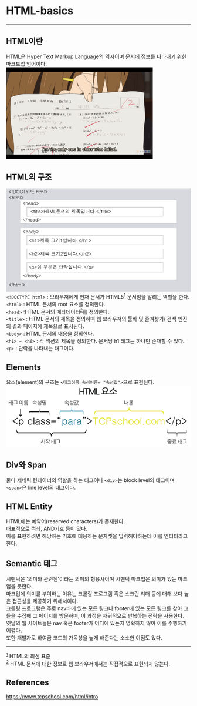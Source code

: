# HTML-basics
***

## HTML이란
HTML은 Hyper Text Markup Language의 약자이며
문서에 정보를 나타내기 위한 마크드업 언어이다.
![시험지](../assets/test_paper.png)

## HTML의 구조
![html structure](../assets/html_structure.png)  
`<!DOCTYPE html>` : 브라우저에게 현재 문서가 HTML5<sup id ="note_1">[1](#footnote_1)</sup> 문서임을 알리는 역할을 한다.  
`<html>` : HTML 문서의 root 요소를 정의한다.  
`<head>` :HTML 문서의 메타데이터<sup id ="note_2">[2](#footnote_2)</sup>를 정의한다.  
`<title>` : HTML 문서의 제목을 정의하며 웹 브라우저의 툴바 및 즐겨찾기/ 검색 엔진의 결과 페이지에 제목으로 표시된다.  
`<body>` : HTML 문서의 내용을 정의한다.  
`<h1> ~ <h6>` : 각 섹션의 제목을 정의한다. 문서당 h1 태그는 하나만 존재할 수 있다.  
`<p>` : 단락을 나타내는 태그이다.

## Elements
요소(element)의 구조는 `<태그이름 속성이름= "속성값">`으로 표현된다.
![html element](../assets/html_element.png)

## Div와 Span
둘다 제네릭 컨테이너의 역할을 하는 태그이나 
`<div>`는 block level의 태그이며 `<span>`은 line level의 태그이다.

## HTML Entity
HTML에는 예약어(reserved characters)가 존재한다.  
대표적으로 꺽쇠, AND기호 등이 있다.  
이를 표현하려면 해당하는 기호에 대응하는 문자셋을 입력해야하는데 이를 엔티티라고 한다.

## Semantic 태그
시맨틱은 '의미와 관련된'이라는 의미의 형용사이며 시맨틱 마크업은 의미가 있는 마크업을 뜻한다.  
마크업에 의미를 부여하는 이유는 크롤링 프로그램 혹은 스크린 리더 등에 대해 보다 높은 접근성을 제공하기 위해서이다.  
크롤링 프로그램은 주로 nav바에 있는 모든 링크나 footer에 있는 모든 링크를 찾아 그들을 수집해 그 페이지를 방문하며, 이 과정을 재귀적으로 반복하는 전략을 사용한다.  
옛날의 웹 사이트들은 nav 혹은 footer가 어디에 있는지 명확하지 않아 이를 수행하기 어렵다.  
또한 개발자로 하여금 코드의 가독성을 높게 해준다는 소소한 이점도 있다.

***
<sup><a id="footnote_1">[1](#note_1)</a></sup> HTML의 최신 표준  
<sup><a id="footnote_2">[2](#note_2)</a></sup> HTML 문서에 대한 정보로 웹 브라우저에서는 직접적으로 표현되지 않는다.

## References
https://www.tcpschool.com/html/intro

